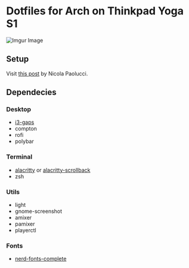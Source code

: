 # Dotfiles for Arch on Thinkpad Yoga S1

![Imgur Image](https://i.imgur.com/YJS4rpM.png)

## Setup

Visit [this post](https://developer.atlassian.com/blog/2016/02/best-way-to-store-dotfiles-git-bare-repo/) by Nicola Paolucci.

## Dependecies

### Desktop

* [i3-gaps](https://github.com/Airblader/i3)
* compton
* rofi
* polybar

### Terminal

* [alacritty](https://github.com/jwilm/alacritty) or [alacritty-scrollback](https://aur.archlinux.org/packages/alacritty-scrollback-git/)
* zsh

### Utils

* light
* gnome-screenshot
* amixer
* pamixer
* playerctl

### Fonts

* [nerd-fonts-complete](https://aur.archlinux.org/packages/nerd-fonts-complete/)
